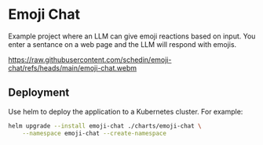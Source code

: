 # Emoji Chat
Example project where an LLM can give emoji reactions based on input. You enter a sentance on a web page and the LLM will respond with emojis.

https://raw.githubusercontent.com/schedin/emoji-chat/refs/heads/main/emoji-chat.webm

## Deployment

Use helm to deploy the application to a Kubernetes cluster. For example:

```bash
helm upgrade --install emoji-chat ./charts/emoji-chat \
    --namespace emoji-chat --create-namespace
```
